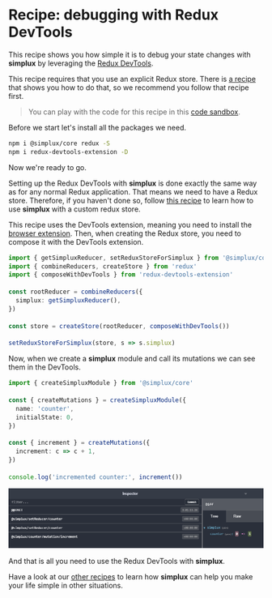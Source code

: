 # Recipe: debugging with Redux DevTools

This recipe shows you how simple it is to debug your state changes with **simplux** by leveraging the [Redux DevTools](https://github.com/reduxjs/redux-devtools).

This recipe requires that you use an explicit Redux store. There is [a recipe](../using-in-redux-application#readme) that shows you how to do that, so we recommend you follow that recipe first.

> You can play with the code for this recipe in this [code sandbox](https://codesandbox.io/s/github/MrWolfZ/simplux/tree/master/recipes/advanced/debugging-with-redux-devtools).

Before we start let's install all the packages we need.

```sh
npm i @simplux/core redux -S
npm i redux-devtools-extension -D
```

Now we're ready to go.

Setting up the Redux DevTools with **simplux** is done exactly the same way as for any normal Redux application. That means we need to have a Redux store. Therefore, if you haven't done so, follow [this recipe](../using-in-redux-application#readme) to learn how to use **simplux** with a custom redux store.

This recipe uses the DevTools extension, meaning you need to install the [browser extension](https://chrome.google.com/webstore/detail/redux-devtools/lmhkpmbekcpmknklioeibfkpmmfibljd?hl=en). Then, when creating the Redux store, you need to compose it with the DevTools extension.

```ts
import { getSimpluxReducer, setReduxStoreForSimplux } from '@simplux/core'
import { combineReducers, createStore } from 'redux'
import { composeWithDevTools } from 'redux-devtools-extension'

const rootReducer = combineReducers({
  simplux: getSimpluxReducer(),
})

const store = createStore(rootReducer, composeWithDevTools())

setReduxStoreForSimplux(store, s => s.simplux)
```

Now, when we create a **simplux** module and call its mutations we can see them in the DevTools.

```ts
import { createSimpluxModule } from '@simplux/core'

const { createMutations } = createSimpluxModule({
  name: 'counter',
  initialState: 0,
})

const { increment } = createMutations({
  increment: c => c + 1,
})

console.log('incremented counter:', increment())
```

![alt text](DevTools.png 'DevTools')

And that is all you need to use the Redux DevTools with **simplux**.

Have a look at our [other recipes](../../../../..#recipes) to learn how **simplux** can help you make your life simple in other situations.
